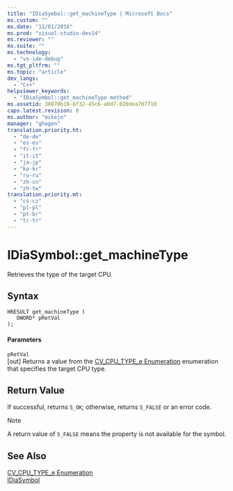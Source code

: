 ```yaml
---
title: "IDiaSymbol::get_machineType | Microsoft Docs"
ms.custom: ""
ms.date: "11/01/2016"
ms.prod: "visual-studio-dev14"
ms.reviewer: ""
ms.suite: ""
ms.technology: 
  - "vs-ide-debug"
ms.tgt_pltfrm: ""
ms.topic: "article"
dev_langs: 
  - "C++"
helpviewer_keywords: 
  - "IDiaSymbol::get_machineType method"
ms.assetid: 30870b10-6f32-45c6-a0d7-020dea707710
caps.latest.revision: 8
ms.author: "mikejo"
manager: "ghogen"
translation.priority.ht: 
  - "de-de"
  - "es-es"
  - "fr-fr"
  - "it-it"
  - "ja-jp"
  - "ko-kr"
  - "ru-ru"
  - "zh-cn"
  - "zh-tw"
translation.priority.mt: 
  - "cs-cz"
  - "pl-pl"
  - "pt-br"
  - "tr-tr"
---
```

# IDiaSymbol::get_machineType
Retrieves the type of the target CPU.  
  
## Syntax  
  
```cpp#  
HRESULT get_machineType (   
   DWORD* pRetVal  
);  
```  
  
#### Parameters  
 `pRetVal`  
 [out] Returns a value from the [CV_CPU_TYPE_e Enumeration](../../debugger/debug-interface-access/cv-cpu-type-e.md) enumeration that specifies the target CPU type.  
  
## Return Value  
 If successful, returns `S_OK`; otherwise, returns `S_FALSE` or an error code.  
  
> [!NOTE]
>  A return value of `S_FALSE` means the property is not available for the symbol.  
  
## See Also  
 [CV_CPU_TYPE_e Enumeration](../../debugger/debug-interface-access/cv-cpu-type-e.md)   
 [IDiaSymbol](../../debugger/debug-interface-access/idiasymbol.md)